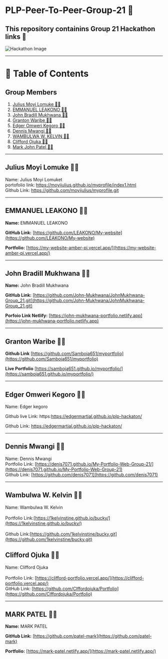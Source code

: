 # PLP-Peer-To-Peer-Group-21 :rocket: <br>

## This  repository containins Group 21 Hackathon links :tada:



![Hackathon Image](./assests/Hackathon-Poster.jpg)




---

# 📜 Table of Contents   

## Group Members

  1. [Julius Moyi Lomuke  🕵️‍♂️](#julius-moyi-lomuke--️️)  
  2. [EMMANUEL LEAKONO  🕵️‍♂️](#emmanuel-leakono--️️)  
  3. [John Bradill Mukhwana  🕵️‍♂️](#john-bradill-mukhwana--️️)  
  4. [Granton Waribe 🕵️‍♂️](#granton-waribe-️️)    
  5. [Edger Omweri Kegoro 🕵️‍♂️](#edger-omweri-kegoro--)  
  6. [Dennis Mwangi 🕵️‍♂️ ](#-dennis-mwangi-)  
  7. [WAMBULWA W. KELVIN 🕵️‍♂️](#WAMBULWA-W.-KELVIN--)
  8. [Clifford Ojuka 🕵️‍♀️](#clifford-ojuka--)
  9. [Mark John Patel 🕵️‍♀️](#mark-john-patel--)

----

## Julius Moyi Lomuke  🕵️‍♂️    

Name: Julius Moyi Lomuket <br>
portofolio link: https://moyijulius.github.io/myprofile/index1.html <br>
Github Link: https://github.com/moyijulius/myprofile.git

---

## EMMANUEL LEAKONO  🕵️‍♂️  

**Name:** EMMANUEL LEAKONO

**GitHub Link:** [https://github.com/LEAKONO/My-website](https://github.com/LEAKONO/My-website)

**Portfolio:** [https://my-website-amber-pi.vercel.app/](https://my-website-amber-pi.vercel.app/)

---


## John Bradill Mukhwana  🕵️‍♂️  

**Name:** John Bradill Mukhwana  
 
 **GitHub Link:** [https://github.com/John-Mukhwana/JohnMukhwana-Group_21.git](https://github.com/John-Mukhwana/JohnMukhwana-Group_21.git) 

**Porfoio Link Netlify:** [https://john-mukhwana-portfolio.netlify.app](https://john-mukhwana-portfolio.netlify.app)

---

## Granton Waribe 🕵️‍♂️  

**Github Link** [https://github.com/Samboja651/myportfolio](https://github.com/Samboja651/myportfolio)  

**Live Portfolio** [https://samboja651.github.io/myportfolio/](https://samboja651.github.io/myportfolio/)

---

 ## Edger Omweri Kegoro 🕵️‍♂️    

Name: Edger kegoro<br>  

Github live Link: https:https://edgermartial.github.io/plp-hackaton/<br>

Github Link: https://edgermartial.github.io/plp-hackaton/<br>

---

## Dennis Mwangi 🕵️‍♂️ 

Name: Dennis Mwangi <br>
Portfolio Link: [https://denis7071.github.io/My-Portfolio-Web-Group-21/](https://denis7071.github.io/My-Portfolio-Web-Group-21)  
Github Link: [https://github.com/denis7071](https://github.com/denis7071)

---


 ## Wambulwa W. Kelvin 🕵️‍♂️      

Name: Wambulwa W. Kelvin<br>  
Portfolio Link:[https://1kelvinstine.github.io/bucky/](https://1kelvinstine.github.io/bucky/)<br>  
Github Link:[https://github.com/1kelvinstine/bucky.git](https://github.com/1kelvinstine/bucky.git)<br>  

## Clifford Ojuka 🕵️‍♀️  
Name: Clifford Ojuka<br>  
Portfolio Link: [https://clifford-portfolio.vercel.app/](https://clifford-portfolio.vercel.app/)    
GitHub Link: [https://github.com/Clffordojuka/Portfolio](https://github.com/Clffordojuka/Portfolio)  


---
## MARK PATEL  🕵️‍♂️  

**Name:** MARK PATEL

**GitHub Link:** [https://github.com/patel-mark](https://github.com/patel-mark)

**Portfolio:** [https://mark-patel.netlify.app/](https://mark-patel.netlify.app/)
